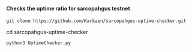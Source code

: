 #### Checks the uptime ratio for sarcopahgus testnet

```
git clone https://github.com/Karkaen/sarcopahgus-uptime-checker.git
```
cd sarcopahgus-uptime-checker
```
python3 UptimeChecker.py
```
